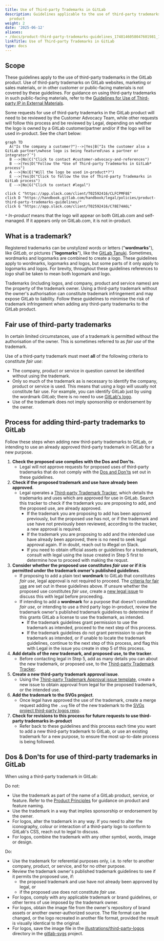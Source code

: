 ```yaml
---
title: Use of Third-party Trademarks in GitLab
description: Guidelines applicable to the use of third-party trademarks in the GitLab
  product
weight: 2
date: '2025-06-12'
aliases:
- /docs/product-third-party-trademarks-guidelines_1748146058047601981_1_1/
linkTitle: Use of Third-party Trademarks in GitLab
type: docs
---
```


## Scope

These guidelines apply to the use of third-party trademarks in the GitLab product. Use of third-party trademarks on GitLab websites, marketing or sales materials, or in other customer or public-facing materials is not covered by these guidelines. For guidance on using third-party trademarks in such public-facing materials, refer to the [Guidelines for Use of Third-party IP in External Materials](/handbook/legal/ip-public-materials-guidelines/).

Some requests for use of third-party trademarks in the GitLab product will need to be reviewed by the Customer Advocacy Team, while other requests will follow this process and be reviewed by Legal, depending on whether the logo is owned by a GitLab customer/partner and/or if the logo will be used in-product. See the chart below:

```mermaid
graph TD
  A("Is the company a customer?")-->|Yes|B("Is the customer also a GitLab partner\nwhose logo is being featured\nas a partner or integrator?`")
  B -->|No|C("Click to contact #customer-advocacy-and-references")
  B -->|Yes|D("Follow the *Use of Third-party Trademarks in GitLab* process")
  A -->|No|E("Will the logo be used in-product*?")
  E -->|Yes|D("Click to follow the Use of Third-party Trademarks in GitLab process")
  E -->|No|G("Click to contact #legal")

click C "https://app.slack.com/client/T02592416/CLFCPMF8E"
click D "https://handbook.gitlab.com/handbook/legal/policies/product-third-party-trademarks-guidelines/"
click G "https://app.slack.com/client/T02592416/C78E74A6L"
```

`*` *In-product* means that the logo will appear on both GitLab.com and self-managed. If it appears only on GitLab.com, it is not in-product.

## What is a trademark?

Registered trademarks can be unstylized words or letters ("**wordmarks**"), like *GitLab*, or pictures ("**logomarks**"), like the [GitLab Tanuki](https://about.gitlab.com/images/press/logo/png/gitlab-icon-rgb.png). Sometimes, wordmarks and logomarks are combined to create a logo. These guidelines apply to wordmarks, logomarks and logos, but some parts of it only apply to logomarks and logos. For brevity, throughout these guidelines references to *logo* shall be taken to mean both logomark and logo.

Trademarks (including logos, and company, product and service names) are the property of the trademark owner. Using a third-party trademark without the owner's authorisation can constitute trademark infringement and may expose GitLab to liability. Follow these guidelines to minimise the risk of trademark infringement when adding any third-party trademarks to the GitLab product.

## Fair use of third-party trademarks

In certain limited circumstances, use of a trademark is permitted without the authorisation of the owner. This is sometimes referred to as *fair use* of the trademark.

Use of a third-party trademark must meet **all** of the following criteria to constitute *fair use*:

- The company, product or service in question cannot be identified without using the trademark.
- Only so much of the trademark as is necessary to identify the company, product or service is used. This means that using a logo will usually not constitute fair use. For example, you can identify GitLab just by using the wordmark *GitLab*; there is no need to use [GitLab's logo](https://about.gitlab.com/images/press/logo/png/gitlab-logo-gray-rgb.png).
- Use of the trademark does not imply sponsorship or endorsement by the owner.

## Process for adding third-party trademarks to GitLab

Follow these steps when adding new third-party trademarks to GitLab, or intending to use an already approved third-party trademark in GitLab for a new purpose.

1. **Check the proposed use complies with the Dos and Don'ts.**
    - Legal will not approve requests for proposed uses of third-party trademarks that do not comply with the [Dos and Don'ts](/handbook/legal/policies/product-third-party-trademarks-guidelines/#dos--donts-for-use-of-third-party-trademarks-in-gitlab) set out in these guidelines.
1. **Check if the proposed trademark and use have already been approved.**
    - Legal operates a [Third-party Trademark Tracker](https://docs.google.com/spreadsheets/d/1fa4pzDgbtXSbjw1hex-jouoYu_NDwHpwQwJMbcBHmI4/edit?usp=sharing), which details the trademarks and uses which are approved for use in GitLab. Search this tracker to check if the trademark you are proposing to add, and the proposed use, are already approved.
        - If the trademark you are proposing to add has been approved previously, but the proposed use has not, or if the trademark and use have not previously been reviewed, according to the tracker, a new approval is required.
        - If the trademark you are proposing to add and the intended use have already been approved, there is no need to seek legal approval again. If in doubt, reach out to #legal on Slack.
        - If you need to obtain official assets or guidelines for a trademark, consult with legal using the issue created in Step 5 first to determine how to proceed with making the requst.
1. **Consider whether the proposed use constitutes *fair use* or if it is permitted under the trademark owner's published guidelines**.
    - If proposing to add a plain text **wordmark** to GitLab that constitutes *fair use*, legal approval is not required to proceed. The [criteria for fair use](/handbook/legal/policies/product-third-party-trademarks-guidelines/#fair-use-of-third-party-trademarks) are set out in these guidelines above. If unsure whether the proposed use constitutes *fair use*, create a [new legal issue](https://gitlab.com/gitlab-com/legal-and-compliance/-/issues/new?issuable_template=general-legal-template) to discuss this with legal before proceeding.
    - If intending to add a **wordmark** for a purpose that doesn't constitute *fair use*, or intending to use a third party logo in-product, review the trademark owner's published trademark guidelines to determine if this grants GitLab a license to use the trademark, as intended.
        - If the trademark guidelines grant permission to use the trademark as intended, proceed to the next step of this process.
        - If the trademark guidelines do not grant permission to use the trademark as intended, or if unable to locate the trademark guidelines, continue to the next step of this process, and flag this with Legal in the issue you create in step 5 of this process.
1. **Add details of the new trademark, and proposed use, to the tracker**.
    - Before contacting legal in Step 5, add as many details you can about the new trademark, or proposed use, to the [Third-party Trademark Tracker](https://docs.google.com/spreadsheets/d/1fa4pzDgbtXSbjw1hex-jouoYu_NDwHpwQwJMbcBHmI4/edit?usp=sharing).
1. **Create a new third-party trademark approval issue**.
    - Using the [Third-party Trademark Approval issue template](https://gitlab.com/gitlab-com/legal-and-compliance/-/issues/new?issuable_template=thirdparty-trademark-approval), create a new issue to obtain approval from legal for the proposed trademark, or the intended use.
1. **Add the trademark to the SVGs project**.
    - Once legal have approved the use of the trademark, create a merge request adding the `.svg` file of the new trademark to the [SVGs project third-party logos repo](https://gitlab.com/gitlab-org/gitlab-svgs/-/tree/main/illustrations/third-party-logos).
1. **Check for revisions to this process for future requests to use third-party trademarks in-product**
    - Refer back to these guidelines and this process each time you want to add a new third-party trademark to GitLab, or use an existing trademark for a new purpose, to ensure the most up-to-date process is being followed.

## Dos & Don'ts for use of third-party trademarks in GitLab

When using a third-party trademark in GitLab:

Do not:

- Use the trademark as part of the name of a GitLab product, service, or feature. Refer to the [Product Principles](/handbook/product/product-principles/#give-products-and-features-descriptive-not-distinctive-names) for guidance on product and feature naming.
- Use the trademark in a way that implies sponsorship or endorsement by the owner.
- For logos, alter the trademark in any way. If you need to alter the iconography, colour or interaction of a third-party logo to conform to GitLab's CSS, reach out to legal to discuss.
- For logos, combine the trademark with any other symbol, words, image or design.

Do:

- Use the trademark for referential purposes only, i.e. to refer to another company, product, or service, and for no other purpose.
- Review the trademark owner's published trademark guidelines to see if it permits the proposed use, if:
  - the proposed trademark and use have not already been approved by legal, or
  - if the proposed use does not constitute *fair use*.
- For logos, comply with any applicable trademark or brand guidelines, or other terms of use imposed by the trademark owner.
- For logos, obtain the image file from the owner's repository of brand assets or another owner-authorized source. The file format can be changed, or the logo recreated in another file format, provided the result is visually identical to the original.
- For logos, save the image file in the [illustrations/third-party-logos](https://gitlab.com/gitlab-org/gitlab-svgs/-/tree/main/illustrations/third-party-logos) directory in the [gitlab-svgs](https://gitlab.com/gitlab-org/gitlab-svgs) project.
